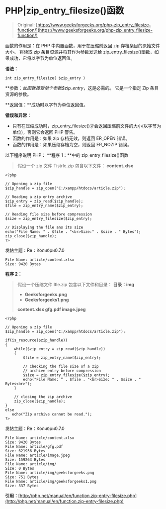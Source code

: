 # PHP|zip_entry_filesize()函数

> Original: [https://www.geeksforgeeks.org/php-zip_entry_filesize-function/](https://www.geeksforgeeks.org/php-zip_entry_filesize-function/)

函数的作用是：在 PHP 中内置函数，用于在压缩前返回 zip 存档条目的原始文件大小。 将读取 zip 条目资源并将其作为参数发送给 zip_entry_filesize()函数，如果成功，它将以字节为单位返回值。

**语法：**

```
int zip_entry_filesize( $zip_entry )
```

**参数：**此函数接受单个参数*$zip_entry*，这是必需的。 它是一个指定 Zip 条目资源的参数。

**返回值：**成功时以字节为单位返回值。

**错误和异常：**

*   只有在压缩成功时，zip_entry_filesize()才会返回压缩前文件的大小(以字节为单位)，否则它会返回 PHP 警告。
*   函数的作用是：如果 zip 存档无效，则返回 ER_OPEN 错误。
*   函数的作用是：如果压缩存档为空，则返回 ER_NOZIP 错误。

以下程序说明 PHP：
**程序 1：**中的 zip_entry_filesize()函数

> 假设一个 zip 文件 Tistrle.zip 包含以下文件：
> **content.xlsx**

```
<?php

// Opening a zip file
$zip_handle = zip_open("C:/xampp/htdocs/article.zip");

// Reading a zip entry archive 
$zip_entry = zip_read($zip_handle); 
$file = zip_entry_name($zip_entry);

// Reading file size before compression
$size = zip_entry_filesize($zip_entry);

// Displaying the file ans its size
echo("File Name: " . $file . "<br>Size:" . $size . " Bytes");
zip_close($zip_handle);
?>
```

发帖主题：Re：Колибри0.7.0

```
File Name: article/content.xlsx
Size: 9420 Bytes

```

**程序 2：**

> 假设一个压缩文件 Itle.zip 包含以下文件和目录：
>  **目录：img**
> 
> *   **Geeksforgeeks.png**
> *   **Geeksforgeeks1.png**
> 
> **content.xlsx
> gfg.pdf
> image.jpeg**

```
<?php

// Opening a zip file
$zip_handle = zip_open("C:/xampp/htdocs/article.zip");

if(is_resource($zip_handle)) 
{ 
    while($zip_entry = zip_read($zip_handle)) 
    { 
        $file = zip_entry_name($zip_entry);

        // Checking the file size of a zip 
        // archive entry before compression  
        $size = zip_entry_filesize($zip_entry);
        echo("File Name: " . $file . "<br>Size: " . $size . " Bytes<br>");
    } 

    // closing the zip archive
    zip_close($zip_handle);
} 
else
   echo("Zip archive cannot be read.");
?>
```

发帖主题：Re：Колибри0.7.0

```
File Name: article/content.xlsx
Size: 9420 Bytes
File Name: article/gfg.pdf
Size: 621936 Bytes
File Name: article/image.jpeg
Size: 159263 Bytes
File Name: article/img/
Size: 0 Bytes
File Name: article/img/geeksforgeeks.png
Size: 751 Bytes
File Name: article/img/geeksforgeeks1.png
Size: 337 Bytes

```

**引用：**[http://php.net/manual/en/function.zip-entry-filesize.php](http://php.net/manual/en/function.zip-entry-filesize.php)